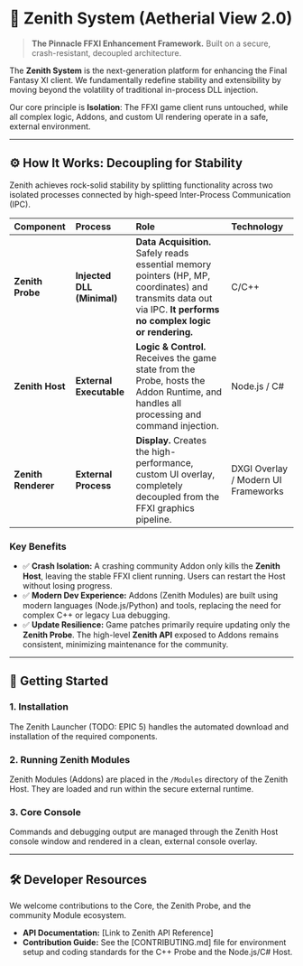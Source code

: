 # 🌟 Zenith System (Aetherial View 2.0)

> **The Pinnacle FFXI Enhancement Framework.** Built on a secure, crash-resistant, decoupled architecture.

The **Zenith System** is the next-generation platform for enhancing the Final Fantasy XI client. We fundamentally redefine stability and extensibility by moving beyond the volatility of traditional in-process DLL injection.

Our core principle is **Isolation**: The FFXI game client runs untouched, while all complex logic, Addons, and custom UI rendering operate in a safe, external environment.

---

## ⚙️ How It Works: Decoupling for Stability

Zenith achieves rock-solid stability by splitting functionality across two isolated processes connected by high-speed Inter-Process Communication (IPC).

| Component | Process | Role | Technology |
| :--- | :--- | :--- | :--- |
| **Zenith Probe** | **Injected DLL (Minimal)** | **Data Acquisition.** Safely reads essential memory pointers (HP, MP, coordinates) and transmits data out via IPC. **It performs no complex logic or rendering.** | C/C++ |
| **Zenith Host** | **External Executable** | **Logic & Control.** Receives the game state from the Probe, hosts the Addon Runtime, and handles all processing and command injection. | Node.js / C# |
| **Zenith Renderer**| **External Process** | **Display.** Creates the high-performance, custom UI overlay, completely decoupled from the FFXI graphics pipeline. | DXGI Overlay / Modern UI Frameworks |

### Key Benefits

* ✅ **Crash Isolation:** A crashing community Addon only kills the **Zenith Host**, leaving the stable FFXI client running. Users can restart the Host without losing progress.
* ✅ **Modern Dev Experience:** Addons (Zenith Modules) are built using modern languages (Node.js/Python) and tools, replacing the need for complex C++ or legacy Lua debugging.
* ✅ **Update Resilience:** Game patches primarily require updating only the **Zenith Probe**. The high-level **Zenith API** exposed to Addons remains consistent, minimizing maintenance for the community.

---

## 🚀 Getting Started

### 1. Installation
The Zenith Launcher (TODO: EPIC 5) handles the automated download and installation of the required components.

### 2. Running Zenith Modules
Zenith Modules (Addons) are placed in the `/Modules` directory of the Zenith Host. They are loaded and run within the secure external runtime.

### 3. Core Console
Commands and debugging output are managed through the Zenith Host console window and rendered in a clean, external console overlay.

---

## 🛠️ Developer Resources

We welcome contributions to the Core, the Zenith Probe, and the community Module ecosystem.

* **API Documentation:** [Link to Zenith API Reference]
* **Contribution Guide:** See the [CONTRIBUTING.md] file for environment setup and coding standards for the C++ Probe and the Node.js/C# Host.

